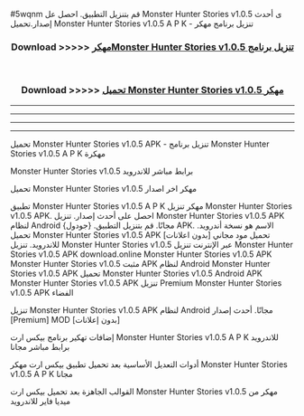 #5wqnm قم بتنزيل التطبيق. احصل عل Monster Hunter Stories v1.0.5 ى أحدث إصدار.تحميل Monster Hunter Stories v1.0.5 A P K - تنزيل برنامج مهكر



<div align="center">
<h3>Download >>>>> <a href="https://ar-sites.web.app/?ar= Monster Hunter Stories v1.0.5">مهكرMonster Hunter Stories v1.0.5 تنزيل برنامج</a></h3><br>

<h3>Download >>>>> <a href="https://ar-sites.web.app/?ar= Monster Hunter Stories v1.0.5">تحميل Monster Hunter Stories v1.0.5 مهكر</a></h3>
</div>


----------------------------------------------------------

----------------------------------------------------------

----------------------------------------------------------

----------------------------------------------------------


تحميل Monster Hunter Stories v1.0.5 APK - تنزيل برنامج Monster Hunter Stories v1.0.5 A P K مهكرة

Monster Hunter Stories v1.0.5 برابط مباشر للاندرويد

تحميل Monster Hunter Stories v1.0.5 مهكر اخر اصدار

تطبيق Monster Hunter Stories v1.0.5 A P K مهكر
تنزيل Monster Hunter Stories v1.0.5 APK. احصل على أحدث إصدار.
تنزيل Monster Hunter Stories v1.0.5 APK لنظام Android مجانًا.
قم بتنزيل التطبيق. {جودول} APK. الاسم هو نسخة أندرويد.
تحميل Monster Hunter Stories v1.0.5 APK [بدون اعلانات]
تحميل مود مجاني للاندرويد.
تنزيل Monster Hunter Stories v1.0.5 عبر الإنترنت
تنزيل Monster Hunter Stories v1.0.5 APK
download.online Monster Hunter Stories v1.0.5 APK
Monster Hunter Stories v1.0.5 مثبت APK لنظام Android
Monster Hunter Stories v1.0.5 APK
تحميل Monster Hunter Stories v1.0.5 Android APK
Monster Hunter Stories v1.0.5 APK تنزيل Premium
Monster Hunter Stories v1.0.5 APK الفضاء

تنزيل Monster Hunter Stories v1.0.5 APK لنظام Android مجانًا. أحدث إصدار [Premium] MOD [بدون إعلانات]

إضافات تهكير برنامج بيكس ارت Monster Hunter Stories v1.0.5 A P K للاندرويد برابط مباشر مجانا

أدوات التعديل الأساسية بعد تحميل تطبيق بيكس ارت مهكر Monster Hunter Stories v1.0.5 A P K مجانا

القوالب الجاهزة بعد تحميل بيكس ارت Monster Hunter Stories v1.0.5 مهكر من ميديا فاير للاندرويد



